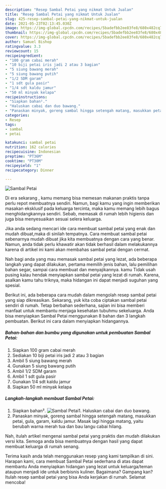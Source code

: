 ```yaml
---
description: "Resep Sambal Petai yang nikmat Untuk Jualan"
title: "Resep Sambal Petai yang nikmat Untuk Jualan"
slug: 425-resep-sambal-petai-yang-nikmat-untuk-jualan
date: 2021-05-23T02:13:45.030Z
image: https://img-global.cpcdn.com/recipes/5badefbb2ee83fe8/680x482cq70/sambal-petai-foto-resep-utama.jpg
thumbnail: https://img-global.cpcdn.com/recipes/5badefbb2ee83fe8/680x482cq70/sambal-petai-foto-resep-utama.jpg
cover: https://img-global.cpcdn.com/recipes/5badefbb2ee83fe8/680x482cq70/sambal-petai-foto-resep-utama.jpg
author: Samuel Bishop
ratingvalue: 3.3
reviewcount: 15
recipeingredient:
- "100 gram cabai merah"
- "10 biji petai iris jadi 2 atau 3 bagian"
- "5 siung bawang merah"
- "5 siung bawang putih"
- "1/2 SDM garam"
- "1 sdt gula pasir"
- "1/4 sdt kaldu jamur"
- "50 ml minyak kelapa"
recipeinstructions:
- "Siapkan bahan²."
- "Haluskan cabai dan duo bawang."
- "Panaskan minyak, goreng sambal hingga setengah matang, masukkan petai, gula, garam, kaldu jamur. Masak lagi hingga matang, yaitu berubah warna merah tua dan bau langu cabai hilang."
categories:
- Resep
tags:
- sambal
- petai

katakunci: sambal petai 
nutrition: 162 calories
recipecuisine: Indonesian
preptime: "PT36M"
cooktime: "PT30M"
recipeyield: "1"
recipecategory: Dinner

---
```



![Sambal Petai](https://img-global.cpcdn.com/recipes/5badefbb2ee83fe8/680x482cq70/sambal-petai-foto-resep-utama.jpg)

Di era  sekarang , kamu memang bisa memesan makanan praktis tanpa perlu repot membuatnya sendiri. Namun, bagi kamu yang ingin memberikan masakan eksklusif pada keluarga tercinta, maka kamu memang lebih bagus menghidangkannya sendiri. Sebab, memasak di rumah lebih higienis dan juga bisa menyesuaikan sesuai selera keluarga.

Jika anda sedang mencari ide cara membuat sambal petai yang enak dan mudah dibuat,maka di sinilah tempatnya. Cara membuat sambal petai  sebenarnya mudah dibuat jika kita membuatnya dengan cara yang benar. Namun, anda tidak perlu khawatir akan tidak berhasil dalam melakukannya 
karena di artikel ini kami akan membahas sambal petai dengan cermat.  



Nah bagi anda yang mau memasak sambal petai yang lezat, ada beberapa langkah yang dapat dilakukan, pertama memilih jenis bahan, lalu pemilihan bahan segar, sampai cara membuat dan menyajikannya. kamu Tidak usah pusing kalau hendak menyiapkan sambal petai yang lezat di rumah. Karena, asalkan kamu  tahu triknya, maka hidangan ini dapat menjadi suguhan yang spesial.

Berikut ini, ada beberapa cara mudah dalam mengolah resep sambal petai yang siap dikreasikan. Sekarang, yuk kita coba ciptakan sambal petai sendiri di rumah. Tetap berbahan sederhana, sajian ini bisa memberi manfaat untuk membantu menjaga kesehatan tubuhmu sekeluarga. Anda bisa menyiapkan Sambal Petai menggunakan 8 bahan dan 3 langkah pembuatan. Berikut ini cara dalam menyiapkan hidangannya.

<!--inarticleads1-->

##### Bahan-bahan dan bumbu yang digunakan untuk pembuatan Sambal Petai:

1. Siapkan 100 gram cabai merah
1. Sediakan 10 biji petai iris jadi 2 atau 3 bagian
1. Ambil 5 siung bawang merah
1. Gunakan 5 siung bawang putih
1. Ambil 1/2 SDM garam
1. Ambil 1 sdt gula pasir
1. Gunakan 1/4 sdt kaldu jamur
1. Siapkan 50 ml minyak kelapa




<!--inarticleads2-->

##### Langkah-langkah membuat Sambal Petai:

1. Siapkan bahan².
<img src="https://img-global.cpcdn.com/steps/72509ad7101d39ec/160x128cq70/sambal-petai-langkah-memasak-1-foto.jpg" alt="Sambal Petai">1. Haluskan cabai dan duo bawang.
1. Panaskan minyak, goreng sambal hingga setengah matang, masukkan petai, gula, garam, kaldu jamur. Masak lagi hingga matang, yaitu berubah warna merah tua dan bau langu cabai hilang.




Nah, itulah artikel mengenai  sambal petai  yang praktis dan mudah dilakukan versi kita. Semoga anda bisa membuatnya dengan hasil yang dapat membuat keluarga di rumah senang. 

Terima kasih anda telah menggunakan resep yang kami tampilkan di sini. Harapan kami, cara membuat  Sambal Petai sederhana di atas dapat membantu Anda menyiapkan hidangan yang lezat untuk keluarga/teman ataupun menjadi ide untuk berbisnis kuliner. Bagaimana? Gampang kan? Itulah resep sambal petai yang bisa Anda kerjakan di rumah. Selamat mencoba!

